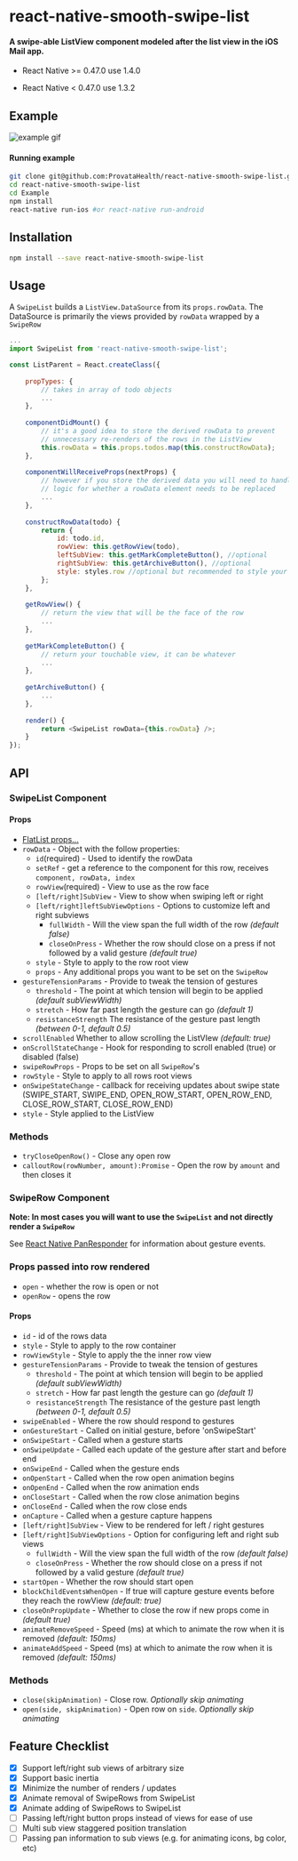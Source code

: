 # react-native-smooth-swipe-list

#### A swipe-able ListView component modeled after the list view in the iOS Mail app.

- React Native >= 0.47.0 use 1.4.0

- React Native < 0.47.0 use 1.3.2

## Example
![example gif](https://github.com/ProvataHealth/react-native-smooth-swipe-list/blob/master/Example/assets/capture.gif)

#### Running example
```bash
git clone git@github.com:ProvataHealth/react-native-smooth-swipe-list.git
cd react-native-smooth-swipe-list
cd Example
npm install
react-native run-ios #or react-native run-android
```

## Installation
```bash
npm install --save react-native-smooth-swipe-list
```

## Usage
A `SwipeList` builds a `ListView.DataSource` from its `props.rowData`. The DataSource is primarily the views provided by `rowData` wrapped by a `SwipeRow`
```javascript
...
import SwipeList from 'react-native-smooth-swipe-list';

const ListParent = React.createClass({
    
    propTypes: {
        // takes in array of todo objects
        ...
    },
    
    componentDidMount() {
        // it's a good idea to store the derived rowData to prevent 
        // unnecessary re-renders of the rows in the ListView 
        this.rowData = this.props.todos.map(this.constructRowData);
    },
    
    componentWillReceiveProps(nextProps) {
        // however if you store the derived data you will need to handle the 
        // logic for whether a rowData element needs to be replaced
        ...
    },
    
    constructRowData(todo) {
        return {
            id: todo.id,
            rowView: this.getRowView(todo),
            leftSubView: this.getMarkCompleteButton(), //optional
            rightSubView: this.getArchiveButton(), //optional
            style: styles.row //optional but recommended to style your rows
        };
    },
        
    getRowView() {
        // return the view that will be the face of the row
        ...
    },
    
    getMarkCompleteButton() {
        // return your touchable view, it can be whatever 
        ...
    },
    
    getArchiveButton() {
        ...
    },
    
    render() {
        return <SwipeList rowData={this.rowData} />;
    }
});
```

## API

### SwipeList Component

#### Props
* [FlatList props...](https://facebook.github.io/react-native/docs/flatlist.html)
* `rowData` - Object with the follow properties:
  * `id`(required) - Used to identify the rowData
  * `setRef` - get a reference to the component for this row, receives `component, rowData, index`
  * `rowView`(required) - View to use as the row face
  * `[left/right]SubView` - View to show when swiping left or right
  * `[left/right]leftSubViewOptions` - Options to customize left and right subviews
    * `fullWidth` - Will the view span the full width of the row *(default false)*
    * `closeOnPress` - Whether the row should close on a press if not followed by a valid gesture *(default true)*
  * `style` - Style to apply to the row root view
  * `props` - Any additional props you want to be set on the `SwipeRow`
* `gestureTensionParams` - Provide to tweak the tension of gestures
  * `threshold` - The point at which tension will begin to be applied *(default subViewWidth)*
  * `stretch` - How far past length the gesture can go *(default 1)*
  * `resistanceStrength` The resistance of the gesture past length *(between 0-1, default 0.5)*
* `scrollEnabled` Whether to allow scrolling the ListVIew *(default: true)*
* `onScrollStateChange` - Hook for responding to scroll enabled (true) or disabled (false)
* `swipeRowProps` - Props to be set on all `SwipeRow`'s
* `rowStyle` - Style to apply to all rows root views
* `onSwipeStateChange` - callback for receiving updates about swipe state (SWIPE_START, SWIPE_END, OPEN_ROW_START, OPEN_ROW_END, CLOSE_ROW_START, CLOSE_ROW_END)
* `style` - Style applied to the ListView

### Methods
* `tryCloseOpenRow()` - Close any open row
* `calloutRow(rowNumber, amount):Promise` - Open the row by `amount` and then closes it


### SwipeRow Component
**Note: In most cases you will want to use the `SwipeList` and not directly render a `SwipeRow`**

See [React Native PanResponder](https://facebook.github.io/react-native/docs/panresponder.html) for information about gesture events.

### Props passed into row rendered
* `open` - whether the row is open or not
* `openRow` - opens the row

#### Props
* `id` - id of the rows data
* `style` - Style to apply to the row container
* `rowViewStyle` - Style to apply the the inner row view
* `gestureTensionParams` - Provide to tweak the tension of gestures
  * `threshold` - The point at which tension will begin to be applied *(default subViewWidth)*
  * `stretch` - How far past length the gesture can go *(default 1)*
  * `resistanceStrength` The resistance of the gesture past length *(between 0-1, default 0.5)*
* `swipeEnabled` - Where the row should respond to gestures
* `onGestureStart` - Called on initial gesture, before 'onSwipeStart'
* `onSwipeStart` - Called when a gesture starts
* `onSwipeUpdate` - Called each update of the gesture after start and before end 
* `onSwipeEnd` - Called when the gesture ends
* `onOpenStart` - Called when the row open animation begins
* `onOpenEnd` - Called when the row animation ends
* `onCloseStart` - Called when the row close animation begins
* `onCloseEnd` - Called when the row close ends
* `onCapture` - Called when a gesture capture happens
* `[left/right]SubView` - View to be rendered for left / right gestures
* `[left/right]SubViewOptions` - Option for configuring left and right sub views
    * `fullWidth` - Will the view span the full width of the row *(default false)*
    * `closeOnPress` - Whether the row should close on a press if not followed by a valid gesture *(default true)*
* `startOpen` - Whether the row should start open
* `blockChildEventsWhenOpen` - If true will capture gesture events before they reach the rowView *(default: true)*
* `closeOnPropUpdate` - Whether to close the row if new props come in *(default true)*
* `animateRemoveSpeed` - Speed (ms) at which to animate the row when it is removed *(default: 150ms)*
* `animateAddSpeed` - Speed (ms) at which to animate the row when it is removed *(default: 150ms)*

### Methods
* `close(skipAnimation)` - Close row. *Optionally skip animating*
* `open(side, skipAnimation)` - Open row on `side`. *Optionally skip animating*

## Feature Checklist
- [x] Support left/right sub views of arbitrary size
- [x] Support basic inertia
- [x] Minimize the number of renders / updates
- [x] Animate removal of SwipeRows from SwipeList
- [x] Animate adding of SwipeRows to SwipeList
- [ ] Passing left/right button props instead of views for ease of use
- [ ] Multi sub view staggered position translation
- [ ] Passing pan information to sub views (e.g. for animating icons, bg color, etc)
